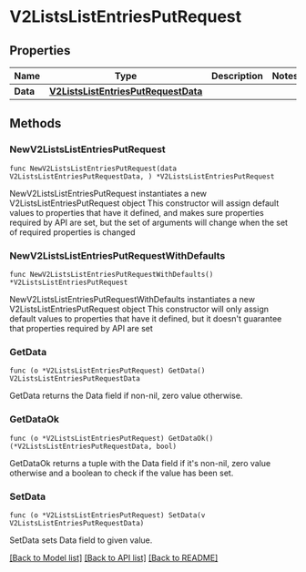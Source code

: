 # V2ListsListEntriesPutRequest

## Properties

Name | Type | Description | Notes
------------ | ------------- | ------------- | -------------
**Data** | [**V2ListsListEntriesPutRequestData**](V2ListsListEntriesPutRequestData.md) |  | 

## Methods

### NewV2ListsListEntriesPutRequest

`func NewV2ListsListEntriesPutRequest(data V2ListsListEntriesPutRequestData, ) *V2ListsListEntriesPutRequest`

NewV2ListsListEntriesPutRequest instantiates a new V2ListsListEntriesPutRequest object
This constructor will assign default values to properties that have it defined,
and makes sure properties required by API are set, but the set of arguments
will change when the set of required properties is changed

### NewV2ListsListEntriesPutRequestWithDefaults

`func NewV2ListsListEntriesPutRequestWithDefaults() *V2ListsListEntriesPutRequest`

NewV2ListsListEntriesPutRequestWithDefaults instantiates a new V2ListsListEntriesPutRequest object
This constructor will only assign default values to properties that have it defined,
but it doesn't guarantee that properties required by API are set

### GetData

`func (o *V2ListsListEntriesPutRequest) GetData() V2ListsListEntriesPutRequestData`

GetData returns the Data field if non-nil, zero value otherwise.

### GetDataOk

`func (o *V2ListsListEntriesPutRequest) GetDataOk() (*V2ListsListEntriesPutRequestData, bool)`

GetDataOk returns a tuple with the Data field if it's non-nil, zero value otherwise
and a boolean to check if the value has been set.

### SetData

`func (o *V2ListsListEntriesPutRequest) SetData(v V2ListsListEntriesPutRequestData)`

SetData sets Data field to given value.



[[Back to Model list]](../README.md#documentation-for-models) [[Back to API list]](../README.md#documentation-for-api-endpoints) [[Back to README]](../README.md)


